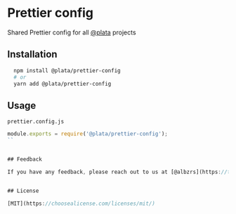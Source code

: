 # Prettier config

Shared Prettier config for all [@plata](https://github.com/platadev) projects

## Installation

```bash
  npm install @plata/prettier-config
  # or
  yarn add @plata/prettier-config
```

## Usage

`prettier.config.js`

```typescript
module.exports = require('@plata/prettier-config');
``


## Feedback

If you have any feedback, please reach out to us at [@albzrs](https://twitter.com/albzrs)


## License

[MIT](https://choosealicense.com/licenses/mit/)

```
